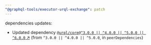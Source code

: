 ```yaml
---
"@graphql-tools/executor-urql-exchange": patch
---
```

dependencies updates:
  - Updated dependency [`@urql/core@^3.0.0 || ^4.0.0 || ^5.0.0 || ^6.0.0` ↗︎](https://www.npmjs.com/package/@urql/core/v/3.0.0) (from `^3.0.0 || ^4.0.0 || ^5.0.0`, in `peerDependencies`)
